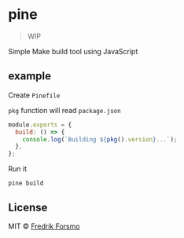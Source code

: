# pine

> WIP

Simple Make build tool using JavaScript

## example

Create `Pinefile`

`pkg` function will read `package.json`

```js
module.exports = {
  build: () => {
    console.log(`Building ${pkg().version}...`);
  },
};
```

Run it

```
pine build
```

## License

MIT © [Fredrik Forsmo](https://github.com/frozzare)